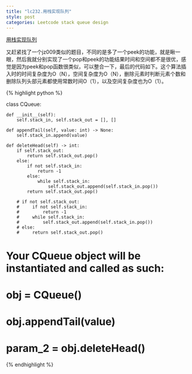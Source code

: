 ```yaml
---
title: "lc232.用栈实现队列"
style: post
categories: Leetcode stack queue design
---
```


[用栈实现队列](https://leetcode-cn.com/problems/implement-queue-using-stacks/)

又赶紧找了一个jz009类似的题目，不同的是多了一个peek的功能，就是瞅一眼，然后我就分别实现了一个pop和peek的功能结果时间和空间都不是很优，感
觉是因为peek和pop函数很类似，可以整合一下，最后的代码如下。这个算法插入时的时间复杂度为O（N），空间复杂度为O（N），删除元素时判断元素个数和删除队列头部元素都使用常数时间O（1），以及空间复杂度也为O（1）。

{% highlight python %}

class CQueue:

    def __init__(self):
        self.stack_in, self.stack_out = [], []

    def appendTail(self, value: int) -> None:
        self.stack_in.append(value)

    def deleteHead(self) -> int:
        if self.stack_out:
            return self.stack_out.pop()
        else:
            if not self.stack_in:
                return -1
            else:
                while self.stack_in:
                    self.stack_out.append(self.stack_in.pop())
            return self.stack_out.pop()

        # if not self.stack_out:
        #     if not self.stack_in:
        #         return -1
        #     while self.stack_in:
        #         self.stack_out.append(self.stack_in.pop())
        # else:
        #     return self.stack_out.pop()

# Your CQueue object will be instantiated and called as such:
# obj = CQueue()
# obj.appendTail(value)
# param_2 = obj.deleteHead()

{% endhighlight %}

